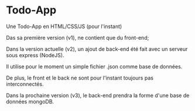 # Todo-App


Une Todo-App  en HTML/CSS/JS (pour l'instant)

Das sa première version (v1), ne contient que du front-end;

Dans la version actuelle (v2), un ajout de back-end  été fait avec un serveur sous express (NodeJS).

Il utilise pour le moment un simple fichier .json comme base de données.

De plus, le front et le back ne sont pour l'instant toujours pas interconnectés.

Dans la prochaine version (v3), le back-end prendra la forme d'une base de données mongoDB.
